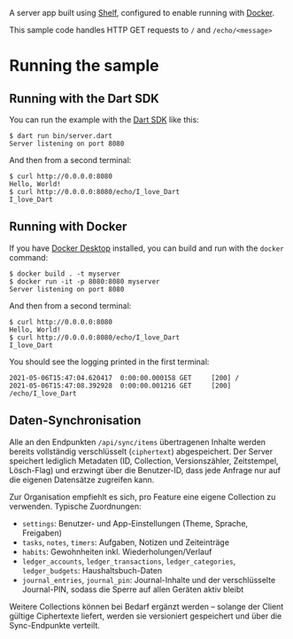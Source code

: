 A server app built using [Shelf](https://pub.dev/packages/shelf),
configured to enable running with [Docker](https://www.docker.com/).

This sample code handles HTTP GET requests to `/` and `/echo/<message>`

# Running the sample

## Running with the Dart SDK

You can run the example with the [Dart SDK](https://dart.dev/get-dart)
like this:

```
$ dart run bin/server.dart
Server listening on port 8080
```

And then from a second terminal:
```
$ curl http://0.0.0.0:8080
Hello, World!
$ curl http://0.0.0.0:8080/echo/I_love_Dart
I_love_Dart
```

## Running with Docker

If you have [Docker Desktop](https://www.docker.com/get-started) installed, you
can build and run with the `docker` command:

```
$ docker build . -t myserver
$ docker run -it -p 8080:8080 myserver
Server listening on port 8080
```

And then from a second terminal:
```
$ curl http://0.0.0.0:8080
Hello, World!
$ curl http://0.0.0.0:8080/echo/I_love_Dart
I_love_Dart
```

You should see the logging printed in the first terminal:
```
2021-05-06T15:47:04.620417  0:00:00.000158 GET     [200] /
2021-05-06T15:47:08.392928  0:00:00.001216 GET     [200] /echo/I_love_Dart
```

## Daten-Synchronisation

Alle an den Endpunkten `/api/sync/items` übertragenen Inhalte werden bereits vollständig verschlüsselt (`ciphertext`) abgespeichert. Der Server speichert lediglich Metadaten (ID, Collection, Versionszähler, Zeitstempel, Lösch-Flag) und erzwingt über die Benutzer-ID, dass jede Anfrage nur auf die eigenen Datensätze zugreifen kann.

Zur Organisation empfiehlt es sich, pro Feature eine eigene Collection zu verwenden. Typische Zuordnungen:

- `settings`: Benutzer- und App-Einstellungen (Theme, Sprache, Freigaben)
- `tasks`, `notes`, `timers`: Aufgaben, Notizen und Zeiteinträge
- `habits`: Gewohnheiten inkl. Wiederholungen/Verlauf
- `ledger_accounts`, `ledger_transactions`, `ledger_categories`, `ledger_budgets`: Haushaltsbuch-Daten
- `journal_entries`, `journal_pin`: Journal-Inhalte und der verschlüsselte Journal-PIN, sodass die Sperre auf allen Geräten aktiv bleibt

Weitere Collections können bei Bedarf ergänzt werden – solange der Client gültige Ciphertexte liefert, werden sie versioniert gespeichert und über die Sync-Endpunkte verteilt.
